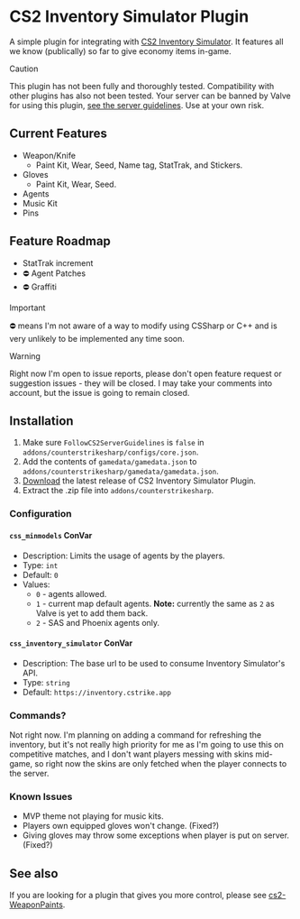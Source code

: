 # CS2 Inventory Simulator Plugin

A simple plugin for integrating with [CS2 Inventory Simulator](https://inventory.cstrike.app). It features all we know (publically) so far to give economy items in-game.

> [!CAUTION]
> This plugin has not been fully and thoroughly tested. Compatibility with other plugins has also not been tested. Your server can be banned by Valve for using this plugin, [see the server guidelines](https://blog.counter-strike.net/index.php/server_guidelines). Use at your own risk.

## Current Features

- Weapon/Knife
  - Paint Kit, Wear, Seed, Name tag, StatTrak, and Stickers.
- Gloves
  - Paint Kit, Wear, Seed. 
- Agents
- Music Kit
- Pins

## Feature Roadmap

- StatTrak increment
- ⛔ Agent Patches
- ⛔ Graffiti

> [!IMPORTANT]  
> ⛔ means I'm not aware of a way to modify using CSSharp or C++ and is very unlikely to be implemented any time soon.

> [!WARNING]  
> Right now I'm open to issue reports, please don't open feature request or suggestion issues - they will be closed. I may take your comments into account, but the issue is going to remain closed.

## Installation

1. Make sure `FollowCS2ServerGuidelines` is `false` in `addons/counterstrikesharp/configs/core.json`.
2. Add the contents of `gamedata/gamedata.json` to `addons/counterstrikesharp/gamedata/gamedata.json`.
3. [Download](https://github.com/ianlucas/cs2-inventory-simulator-plugin/releases) the latest release of CS2 Inventory Simulator Plugin.
4. Extract the .zip file into `addons/counterstrikesharp`.

### Configuration

#### `css_minmodels` ConVar

* Description: Limits the usage of agents by the players.
* Type: `int`
* Default: `0`
* Values:
	- `0` - agents allowed.
	- `1` - current map default agents. **Note:** currently the same as `2` as Valve is yet to add them back.
	- `2` - SAS and Phoenix agents only.

#### `css_inventory_simulator` ConVar

* Description: The base url to be used to consume Inventory Simulator's API.
* Type: `string`
* Default: `https://inventory.cstrike.app`

### Commands?

Not right now. I'm planning on adding a command for refreshing the inventory, but it's not really high priority for me as I'm going to use this on competitive matches, and I don't want players messing with skins mid-game, so right now the skins are only fetched when the player connects to the server.

### Known Issues

* MVP theme not playing for music kits.
* Players own equipped gloves won't change. (Fixed?)
* Giving gloves may throw some exceptions when player is put on server. (Fixed?)

## See also

If you are looking for a plugin that gives you more control, please see [cs2-WeaponPaints](https://github.com/Nereziel/cs2-WeaponPaints).
